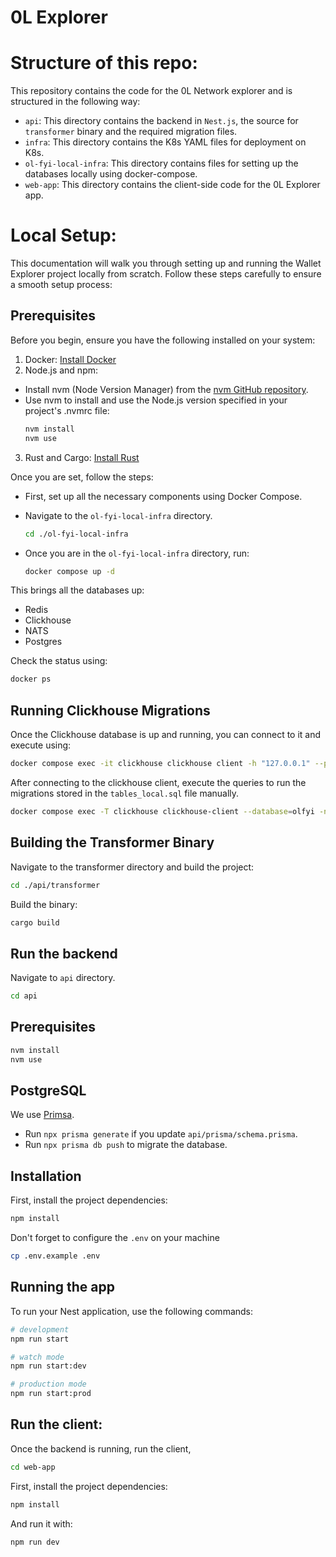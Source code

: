 # 0L Explorer

# Structure of this repo:

This repository contains the code for the 0L Network explorer and is
structured in the following way:

- `api`: This directory contains the backend in `Nest.js`, the source for `transformer` binary
  and the required migration files.
- `infra`: This directory contains the K8s YAML files for deployment on K8s.
- `ol-fyi-local-infra`: This directory contains files for setting up the databases locally using docker-compose.
- `web-app`: This directory contains the client-side code for the 0L Explorer app.


# Local Setup:

This documentation will walk you through setting up and running the Wallet Explorer project locally from scratch. Follow these steps carefully to ensure a smooth setup process:

Prerequisites
--------------

Before you begin, ensure you have the following installed on your system:

1. Docker: [Install Docker](https://docs.docker.com/get-docker/)
2. Node.js and npm:
  * Install nvm (Node Version Manager) from the [nvm GitHub repository](https://github.com/nvm-sh/nvm#installing-and-updating).
  * Use nvm to install and use the Node.js version specified in your project's .nvmrc file:
     ```bash
     nvm install
     nvm use
     ```

3. Rust and Cargo: [Install Rust](https://www.rust-lang.org/tools/install)

Once you are set, follow the steps:

- First, set up all the necessary components using Docker Compose.

- Navigate to the `ol-fyi-local-infra` directory.

   ```bash
   cd ./ol-fyi-local-infra
   ```

- Once you are in the `ol-fyi-local-infra` directory, run:

   ```bash
   docker compose up -d
   ```

This brings all the databases up:

- Redis
- Clickhouse
- NATS
- Postgres

Check the status using:

```bash
docker ps
```

Running Clickhouse Migrations
------------------------------

Once the Clickhouse database is up and running,
you can connect to it and execute using:

```bash
docker compose exec -it clickhouse clickhouse client -h "127.0.0.1" --port 9000 -u "olfyi" --password "olfyi" -n
```

After connecting to the clickhouse client, execute the queries to
run the migrations stored in the `tables_local.sql` file manually.
```bash
docker compose exec -T clickhouse clickhouse-client --database=olfyi -n < ../api/tables_local.sql
```

Building the Transformer Binary
---------------------------------

Navigate to the transformer directory and build the project:

```bash
cd ./api/transformer
```

Build the binary:

```bash
cargo build
```

Run the backend
----------------

Navigate to `api` directory.

```bash
cd api
```

## Prerequisites

```bash
nvm install
nvm use
```


## PostgreSQL

We use [Primsa](https://www.prisma.io/).

- Run `npx prisma generate` if you update `api/prisma/schema.prisma`.
- Run `npx prisma db push` to migrate the database.



## Installation

First, install the project dependencies:

```bash
npm install
```

Don't forget to configure the `.env` on your machine

```bash
cp .env.example .env
```

## Running the app

To run your Nest application, use the following commands:

```bash
# development
npm run start

# watch mode
npm run start:dev

# production mode
npm run start:prod
```


Run the client:
----------------

Once the backend is running, run the client,

```bash
cd web-app
```

First, install the project dependencies:

```bash
npm install
```

And run it with:

```bash
npm run dev
```
